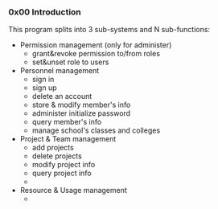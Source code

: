 ### 0x00 Introduction

This program splits into 3 sub-systems and N sub-functions:

- Permission management (only for administer)
  - grant&revoke permission to/from roles
  - set&unset role to users  
- Personnel management
  - sign in
  - sign up
  - delete an account
  - store & modify member's info
  - administer initialize password
  - query member's info
  - manage school's classes and colleges
- Project & Team management
  - add projects
  - delete projects
  - modify project info
  - query project info
  - ​
- Resource & Usage management
  - ​